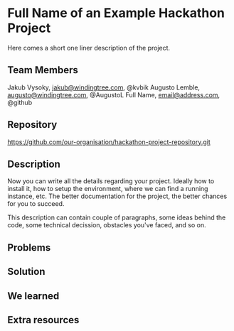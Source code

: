 # Full Name of an Example Hackathon Project

Here comes a short one liner description of the project.

## Team Members

Jakub Vysoky, jakub@windingtree.com, @kvbik
Augusto Lemble, augusto@windingtree.com, @AugustoL
Full Name, email@address.com, @github

## Repository

https://github.com/our-organisation/hackathon-project-repository.git

## Description

Now you can write all the details regarding your project. Ideally how to install it,
how to setup the environment, where we can find a running instance, etc. The better
documentation for the project, the better chances for you to succeed.

This description can contain couple of paragraphs, some ideas behind the code,
some technical decission, obstacles you've faced, and so on.

## Problems

## Solution

## We learned

## Extra resources

